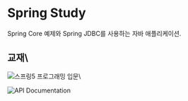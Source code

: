 # Spring Study

Spring Core 예제와 Spring JDBC를 사용하는 자바 애플리케이션.

## 교재\

![스프링5 프로그래밍 입문](http://image.kyobobook.co.kr/images/book/xlarge/970/x9788980782970.jpg)\

![API Documentation]()
